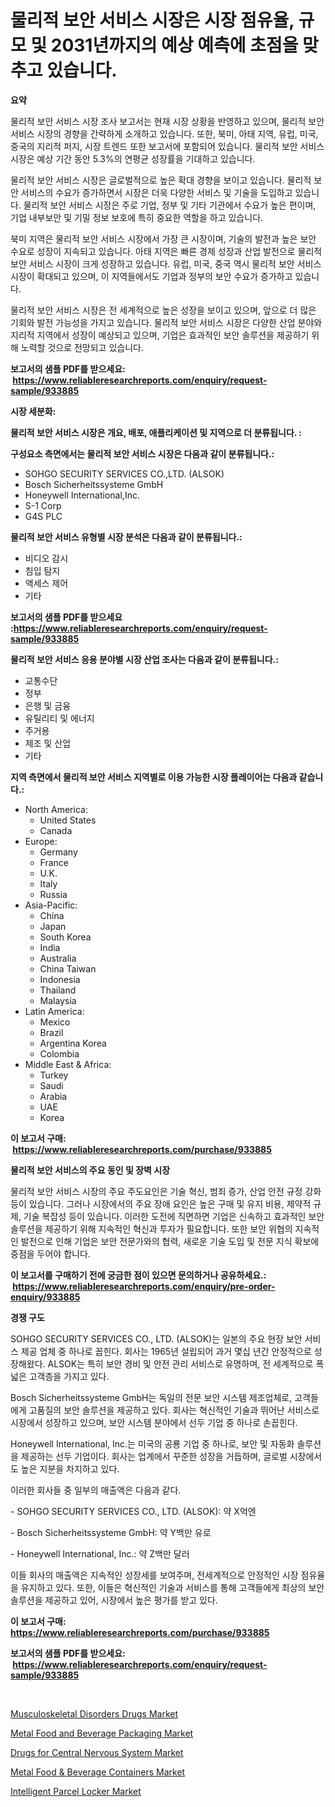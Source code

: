 <p><h1>물리적 보안 서비스 시장은 시장 점유율, 규모 및 2031년까지의 예상 예측에 초점을 맞추고 있습니다.</h1></p><p><strong>요약</strong></p>
<p><p>물리적 보안 서비스 시장 조사 보고서는 현재 시장 상황을 반영하고 있으며, 물리적 보안 서비스 시장의 경향을 간략하게 소개하고 있습니다. 또한, 북미, 아태 지역, 유럽, 미국, 중국의 지리적 퍼지, 시장 트렌드 또한 보고서에 포함되어 있습니다. 물리적 보안 서비스 시장은 예상 기간 동안 5.3%의 연평균 성장률을 기대하고 있습니다.</p><p>물리적 보안 서비스 시장은 글로벌적으로 높은 확대 경향을 보이고 있습니다. 물리적 보안 서비스의 수요가 증가하면서 시장은 더욱 다양한 서비스 및 기술을 도입하고 있습니다. 물리적 보안 서비스 시장은 주로 기업, 정부 및 기타 기관에서 수요가 높은 편이며, 기업 내부보안 및 기밀 정보 보호에 특히 중요한 역할을 하고 있습니다.</p><p>북미 지역은 물리적 보안 서비스 시장에서 가장 큰 시장이며, 기술의 발전과 높은 보안 수요로 성장이 지속되고 있습니다. 아태 지역은 빠른 경제 성장과 산업 발전으로 물리적 보안 서비스 시장이 크게 성장하고 있습니다. 유럽, 미국, 중국 역시 물리적 보안 서비스 시장이 확대되고 있으며, 이 지역들에서도 기업과 정부의 보안 수요가 증가하고 있습니다.</p><p>물리적 보안 서비스 시장은 전 세계적으로 높은 성장을 보이고 있으며, 앞으로 더 많은 기회와 발전 가능성을 가지고 있습니다. 물리적 보안 서비스 시장은 다양한 산업 분야와 지리적 지역에서 성장이 예상되고 있으며, 기업은 효과적인 보안 솔루션을 제공하기 위해 노력할 것으로 전망되고 있습니다.</p></p>
<p><strong>보고서의 샘플 PDF를 받으세요: &nbsp;<a href="https://www.reliableresearchreports.com/enquiry/request-sample/933885">https://www.reliableresearchreports.com/enquiry/request-sample/933885</a></strong></p>
<p><strong>시장 세분화:</strong></p>
<p><strong> 물리적 보안 서비스 시장은 개요, 배포, 애플리케이션 및 지역으로 더 분류됩니다. :</strong></p>
<p><strong>구성요소 측면에서는 물리적 보안 서비스 시장은 다음과 같이 분류됩니다.:</strong></p>
<p><ul><li>SOHGO SECURITY SERVICES CO.,LTD. (ALSOK)</li><li>Bosch Sicherheitssysteme GmbH</li><li>Honeywell International,Inc.</li><li>S-1 Corp</li><li>G4S PLC</li></ul></p>
<p><strong> 물리적 보안 서비스 유형별 시장 분석은 다음과 같이 분류됩니다.:</strong></p>
<p><ul><li>비디오 감시</li><li>침입 탐지</li><li>액세스 제어</li><li>기타</li></ul></p>
<p><strong>보고서의 샘플 PDF를 받으세요 :<a href="https://www.reliableresearchreports.com/enquiry/request-sample/933885">https://www.reliableresearchreports.com/enquiry/request-sample/933885</a></strong></p>
<p><strong> 물리적 보안 서비스 응용 분야별 시장 산업 조사는 다음과 같이 분류됩니다.:</strong></p>
<p><ul><li>교통수단</li><li>정부</li><li>은행 및 금융</li><li>유틸리티 및 에너지</li><li>주거용</li><li>제조 및 산업</li><li>기타</li></ul></p>
<p><strong>지역 측면에서 물리적 보안 서비스 지역별로 이용 가능한 시장 플레이어는 다음과 같습니다.:</strong></p>
<p><ul>
    <li>
        North America:
        <ul>
            <li>United States</li>
            <li>Canada</li>
        </ul>
    </li>
    <li>
        Europe:
        <ul>
            <li>Germany</li>
            <li>France</li>
            <li>U.K.</li>
            <li>Italy</li>
            <li>Russia</li>
        </ul>
    </li>
    <li>
        Asia-Pacific:
        <ul>
            <li>China</li>
            <li>Japan</li>
            <li>South Korea</li>
            <li>India</li>
            <li>Australia</li>
            <li>China Taiwan</li>
            <li>Indonesia</li>
            <li>Thailand</li>
            <li>Malaysia</li>
        </ul>
    </li>
    <li>
        Latin America:
        <ul>
            <li>Mexico</li>
            <li>Brazil</li>
            <li>Argentina Korea</li>
            <li>Colombia</li>
        </ul>
    </li>
    <li>
        Middle East & Africa:
        <ul>
            <li>Turkey</li>
            <li>Saudi</li>
            <li>Arabia</li>
            <li>UAE</li>
            <li>Korea</li>
        </ul>
    </li>
    </ul></p>
<p><strong>이 보고서 구매: &nbsp;<a href="https://www.reliableresearchreports.com/purchase/933885">https://www.reliableresearchreports.com/purchase/933885</a></strong></p>
<p><strong>물리적 보안 서비스의 주요 동인 및 장벽 시장</strong></p>
<p><p>물리적 보안 서비스 시장의 주요 주도요인은 기술 혁신, 범죄 증가, 산업 안전 규정 강화 등이 있습니다. 그러나 시장에서의 주요 장애 요인은 높은 구매 및 유지 비용, 제약적 규제, 기술 복잡성 등이 있습니다. 이러한 도전에 직면하면 기업은 신속하고 효과적인 보안 솔루션을 제공하기 위해 지속적인 혁신과 투자가 필요합니다. 또한 보안 위협의 지속적인 발전으로 인해 기업은 보안 전문가와의 협력, 새로운 기술 도입 및 전문 지식 확보에 중점을 두어야 합니다.</p></p>
<p><strong>이 보고서를 구매하기 전에 궁금한 점이 있으면 문의하거나 공유하세요.: &nbsp;<a href="https://www.reliableresearchreports.com/enquiry/pre-order-enquiry/933885">https://www.reliableresearchreports.com/enquiry/pre-order-enquiry/933885</a></strong></p>
<p><strong>경쟁 구도</strong></p>
<p><p>SOHGO SECURITY SERVICES CO., LTD. (ALSOK)는 일본의 주요 현장 보안 서비스 제공 업체 중 하나로 꼽힌다. 회사는 1965년 설립되어 과거 몇십 년간 안정적으로 성장해왔다. ALSOK는 특히 보안 경비 및 안전 관리 서비스로 유명하며, 전 세계적으로 폭넓은 고객층을 가지고 있다.</p><p>Bosch Sicherheitssysteme GmbH는 독일의 전문 보안 시스템 제조업체로, 고객들에게 고품질의 보안 솔루션을 제공하고 있다. 회사는 혁신적인 기술과 뛰어난 서비스로 시장에서 성장하고 있으며, 보안 시스템 분야에서 선두 기업 중 하나로 손꼽힌다.</p><p>Honeywell International, Inc.는 미국의 공룡 기업 중 하나로, 보안 및 자동화 솔루션을 제공하는 선두 기업이다. 회사는 업계에서 꾸준한 성장을 거듭하며, 글로벌 시장에서도 높은 지분을 차지하고 있다.</p><p>이러한 회사들 중 일부의 매출액은 다음과 같다.</p><p>- SOHGO SECURITY SERVICES CO., LTD. (ALSOK): 약 X억엔</p><p>- Bosch Sicherheitssysteme GmbH: 약 Y백만 유로</p><p>- Honeywell International, Inc.: 약 Z백만 달러</p><p>이들 회사의 매출액은 지속적인 성장세를 보여주며, 전세계적으로 안정적인 시장 점유율을 유지하고 있다. 또한, 이들은 혁신적인 기술과 서비스를 통해 고객들에게 최상의 보안 솔루션을 제공하고 있어, 시장에서 높은 평가를 받고 있다.</p></p>
<p><strong>이 보고서 구매: &nbsp; <a href="https://www.reliableresearchreports.com/purchase/933885">https://www.reliableresearchreports.com/purchase/933885</a></strong></p>
<p><strong>보고서의 샘플 PDF를 받으세요: &nbsp;<a href="https://www.reliableresearchreports.com/enquiry/request-sample/933885">https://www.reliableresearchreports.com/enquiry/request-sample/933885</a></strong><strong></strong></p>
<p>&nbsp;</p>
<p><p><a href="https://fearless-okapi-6c8.notion.site/Musculoskeletal-Disorders-Drugs-Market-Size-Evaluating-its-Market-Trends-Growth-and-Projections-2-10d2df22bcc54506bea8b6d5de1fd7a2">Musculoskeletal Disorders Drugs Market</a></p><p><a href="https://issuu.com/reportprime-2/docs/metal-food-and-beverage-packaging-market-size-2030">Metal Food and Beverage Packaging Market</a></p><p><a href="https://gamy-alyssum-396.notion.site/Drugs-for-Central-Nervous-System-Market-Size-Market-Trends-and-Growth-Outlook-forecasted-for-perio-d87f3245ef68476eae693ad5aa9510aa">Drugs for Central Nervous System Market</a></p><p><a href="https://issuu.com/reportprime-2/docs/metal-food-beverage-containers-market-size-2030.pp">Metal Food & Beverage Containers Market</a></p><p><a href="https://view.publitas.com/reportprime-1/intelligent-parcel-locker-market-research-report-provides-thorough-industry-overview-which-offers-an-in-depth-analysis-of-product-trends-and-new-market-divisions/">Intelligent Parcel Locker Market</a></p></p>